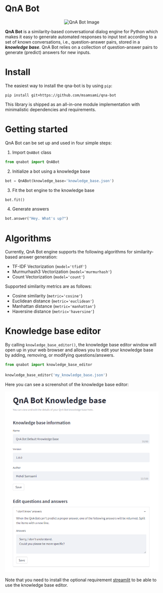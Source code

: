# QnA Bot

<div style="text-align:center">
<img src="https://icon-library.com/images/chatbot-icon/chatbot-icon-8.jpg"
     alt="QnA Bot Image" />
</div>

**QnA Bot** is a similarity-based conversational dialog engine for Python which makes it easy
to generate automated responses to input text according to a set of known conversations, i.e.,
question-answer pairs, stored in a ***knowledge base***. QnA Bot relies on a collection
of question-answer pairs to generate (predict) answers for new inputs.

# Install

The easiest way to install the qna-bot is by using `pip`:
```shell
pip install git+https://github.com/msamsami/qna-bot
```
This library is shipped as an all-in-one module implementation with minimalistic
dependencies and requirements.

# Getting started

QnA Bot can be set up and used in four simple steps:
1. Import `QnABot` class

```python
from qnabot import QnABot
```

2. Initialize a bot using a knowledge base
```python
bot = QnABot(knowledge_base='knowledge_base.json')
```

3. Fit the bot engine to the knowledge base
```python
bot.fit()
```

4. Generate answers
```python
bot.answer("Hey. What's up?")
```

# Algorithms

Currently, QnA Bot engine supports the following algorithms for similarity-based answer generation:
- TF-IDF Vectorization (`model='tfidf'`)
- Murmurhash3 Vectorization (`model='murmurhash'`)
- Count Vectorization (`model='count'`)

Supported similarity metrics are as follows:
- Cosine similarity (`metric='cosine'`)
- Euclidean distance (`metric='euclidean'`)
- Manhattan distance (`metric='manhattan'`)
- Haversine distance (`metric='haversine'`)

# Knowledge base editor

By calling `knowledge_base_editor()`, the knowledge base editor window will open up in
your web browser and allows you to edit your knowledge base by adding, removing, or
modifying questions/answers.

```python
from qnabot import knowledge_base_editor

knowledge_base_editor('my_knowledge_base.json')
```

Here you can see a screenshot of the knowledge base editor:

<div style="text-align:center">
<img src="knowledge_base_screenshot.png"
     alt="QnA Bot Knowledge Base Editor" />
</div>

Note that you need to install the optional requirement [streamlit](https://streamlit.io/)
to be able to use the knowledge base editor.